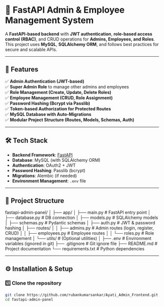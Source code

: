 # 🚀 FastAPI Admin & Employee Management System

A **FastAPI-based backend** with **JWT authentication**, **role-based access control (RBAC)**, and CRUD operations for **Admins, Employees, and Roles**.  
This project uses **MySQL**, **SQLAlchemy ORM**, and follows best practices for secure and scalable APIs.

---

## 📌 Features
✅ **Admin Authentication (JWT-based)**  
✅ **Super Admin Role** to manage other admins and employees  
✅ **Role Management (Create, Update, Delete Roles)**  
✅ **Employee Management (CRUD, Role Assignment)**  
✅ **Password Hashing (Bcrypt via Passlib)**  
✅ **Token-based Authorization for Protected Routes**  
✅ **MySQL Database with Auto-Migrations**  
✅ **Modular Project Structure (Routes, Models, Schemas, Auth)**

---

## 🛠️ Tech Stack

- **Backend Framework**: [FastAPI](https://fastapi.tiangolo.com/)  
- **Database**: MySQL (with SQLAlchemy ORM)  
- **Authentication**: OAuth2 + JWT  
- **Password Hashing**: Passlib (bcrypt)  
- **Migrations**: Alembic (if needed)  
- **Environment Management**: `.env` file

---

## 📂 Project Structure

fastapi-admin-panel/
│
├── app/
│ ├── main.py # FastAPI entry point
│ ├── database.py # DB connection
│ ├── models.py # SQLAlchemy models
│ ├── schemas.py # Pydantic schemas
│ ├── auth.py # JWT & password hashing
│ ├── routes/
│ │ ├── admins.py # Admin routes (login, register, CRUD)
│ │ ├── employees.py # Employee routes
│ │ └── roles.py # Role management
│ └── utils/ # (Optional utilities)
│
├── .env # Environment variables (ignored in git)
├── .gitignore # Git ignore file
├── README.md # Project documentation
└── requirements.txt # Python dependencies

---

## ⚙️ Installation & Setup

### 1️⃣ **Clone the repository**
```bash
git clone https://github.com/rubankumarsankar/Ayati_Admin_Frontend.git
cd fastapi-admin-panel
```